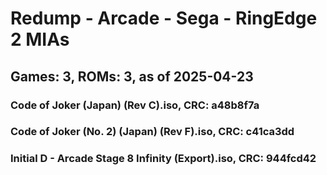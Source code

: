 # Redump - Arcade - Sega - RingEdge 2 MIAs
## Games: 3, ROMs: 3, as of 2025-04-23

### Code of Joker (Japan) (Rev C).iso, CRC: a48b8f7a
### Code of Joker (No. 2) (Japan) (Rev F).iso, CRC: c41ca3dd
### Initial D - Arcade Stage 8 Infinity (Export).iso, CRC: 944fcd42
